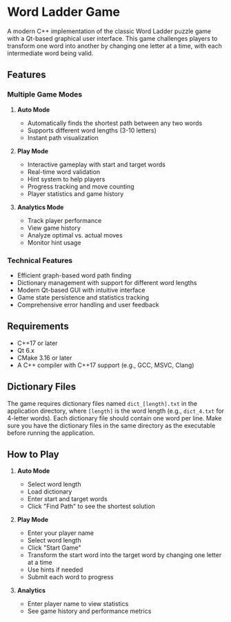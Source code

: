 # Word Ladder Game

A modern C++ implementation of the classic Word Ladder puzzle game with a Qt-based graphical user interface. This game challenges players to transform one word into another by changing one letter at a time, with each intermediate word being valid.

## Features

### Multiple Game Modes

1. **Auto Mode**
   - Automatically finds the shortest path between any two words
   - Supports different word lengths (3-10 letters)
   - Instant path visualization

2. **Play Mode**
   - Interactive gameplay with start and target words
   - Real-time word validation
   - Hint system to help players
   - Progress tracking and move counting
   - Player statistics and game history

3. **Analytics Mode**
   - Track player performance
   - View game history
   - Analyze optimal vs. actual moves
   - Monitor hint usage

### Technical Features

- Efficient graph-based word path finding
- Dictionary management with support for different word lengths
- Modern Qt-based GUI with intuitive interface
- Game state persistence and statistics tracking
- Comprehensive error handling and user feedback

## Requirements

- C++17 or later
- Qt 6.x
- CMake 3.16 or later
- A C++ compiler with C++17 support (e.g., GCC, MSVC, Clang)

## Dictionary Files

The game requires dictionary files named `dict_[length].txt` in the application directory, where `[length]` is the word length (e.g., `dict_4.txt` for 4-letter words). Each dictionary file should contain one word per line.
Make sure you have the dictionary files in the same directory as the executable before running the application.


## How to Play

1. **Auto Mode**
   - Select word length
   - Load dictionary
   - Enter start and target words
   - Click "Find Path" to see the shortest solution

2. **Play Mode**
   - Enter your player name
   - Select word length
   - Click "Start Game"
   - Transform the start word into the target word by changing one letter at a time
   - Use hints if needed
   - Submit each word to progress

3. **Analytics**
   - Enter player name to view statistics
   - See game history and performance metrics
